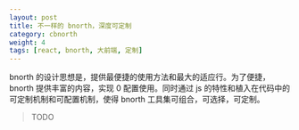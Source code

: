 ```yaml
---
layout: post
title: 不一样的 bnorth，深度可定制
category: cbnorth
weight: 4
tags: [react, bnorth, 大前端, 定制]
---
```


bnorth 的设计思想是，提供最便捷的使用方法和最大的适应行。为了便捷，bnorth 提供丰富的内容，实现 0 配置使用。同时通过 js 的特性和植入在代码中的可定制机制和可配置机制，使得 bnorth 工具集可组合，可选择，可定制。


> TODO
